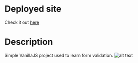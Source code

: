 # Deployed site

Check it out [here](https://luisluft.github.io/luftFormValidator/)

# Description

Simple VanillaJS project used to learn form validation.
![alt text](https://i.imgur.com/XO4JRcr.png)
